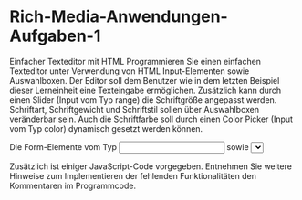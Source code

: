 # Rich-Media-Anwendungen-Aufgaben-1

Einfacher Texteditor mit HTML
Programmieren Sie einen einfachen Texteditor unter Verwendung von HTML Input-Elementen sowie Auswahlboxen. Der Editor soll dem Benutzer wie in dem letzten Beispiel dieser Lerneinheit eine Texteingabe ermöglichen. Zusätzlich kann durch einen Slider (Input vom Typ range) die Schriftgröße angepasst werden. Schriftart, Schriftgewicht und Schriftstil sollen über Auswahlboxen veränderbar sein. Auch die Schriftfarbe soll durch einen Color Picker (Input vom Typ color) dynamisch gesetzt werden können.

Die Form-Elemente vom Typ <input> sowie <select> sind im Body der Template-Datei THJ ESA Template.html (1,53 KB) bereits angelegt.

Zusätzlich ist einiger JavaScript-Code vorgegeben. Entnehmen Sie weitere Hinweise zum Implementieren der fehlenden Funktionalitäten den Kommentaren im Programmcode.
